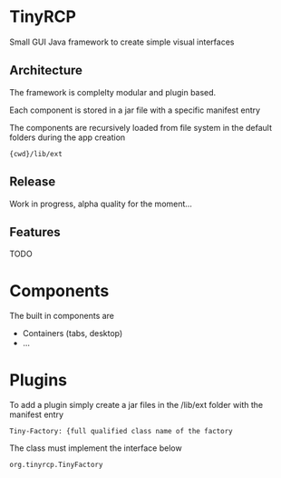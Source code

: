# TinyRCP
Small GUI Java framework to create simple visual interfaces

## Architecture
The framework is complelty modular and plugin based.

Each component is stored in a jar file with a specific manifest entry

The components are recursively loaded from file system in the default folders
during the app creation

    {cwd}/lib/ext

## Release
Work in progress, alpha quality for the moment...

## Features
TODO

# Components
The built in components are

- Containers (tabs, desktop)
- ... 


# Plugins
To add a plugin simply create a jar files in the /lib/ext folder with the manifest entry

    Tiny-Factory: {full qualified class name of the factory

The class must implement the interface below

    org.tinyrcp.TinyFactory
